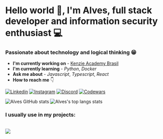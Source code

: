 # Hello world 👋, I'm Alves, full stack developer and information security enthusiast 💻

### Passionate about technology and logical thinking 😁

<ul>
    <li> <b>I'm currently working on</b> - <a href="https://github.com/Kenzie-Academy-Brasil-Developers">Kenzie Academy Brasil</a></li>
    <li> <b>I'm currently learning</b> - <i>Python</i>, <i>Docker</i></li>
    <li> <b>Ask me about</b> - <i>Javascript</i>, <i>Typescript</i>, <i>React</i> </li>
    <li> <b>How to reach me</b> 👇 </li>
</ul>

[![Linkedin](https://img.shields.io/badge/LinkedIn-0077B5?style=for-the-badge&logo=linkedin&logoColor=white)](https://www.linkedin.com/in/alves7/)
[![Instagram](https://img.shields.io/badge/Instagram-E4405F?style=for-the-badge&logo=instagram&logoColor=white)](https://www.instagram.com/sevenalv/)
[![Discord](https://img.shields.io/badge/Discord-7289DA?style=for-the-badge&logo=discord&logoColor=white)](https://discordapp.com/users/220332553217900544)
[![Codewars](https://img.shields.io/badge/Codewars-B1361E?style=for-the-badge&logo=Codewars&logoColor=white)](https://www.codewars.com/users/alvseven)


![Alves GitHub stats](https://github-readme-stats.vercel.app/api?username=alvseven&show_icons=true&count_private=true&theme=tokyonight)
<img alt="Alves's top langs stats" src="https://github-readme-stats.vercel.app/api/top-langs/?username=alvseven&layout=compact" />

### I usually use in my projects: 

<div style="display: inline_block">
<br/>
    <img src="https://skillicons.dev/icons?i=git,html,css,javascript,typescript,react,nextjs,styledcomponents,figma,nodejs,express,prisma,postgres,jest" />
</div><br/>







